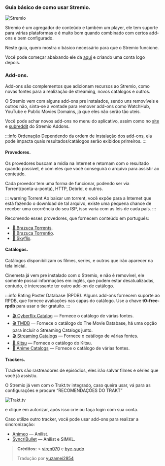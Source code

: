 ### Guia básico de como usar Stremio.

![Stremio](./images/Stremio-logo.png)

Stremio é um agregador de conteúdo e também um player, ele tem suporte para várias plataformas e é muito bom quando combinado com certos add-ons e bem configurado.

Neste guia, quero mostra o básico necessário para que o Stremio funcione.

Você pode começar abaixando ele da [aqui](https://www.stremio.com) e criando uma conta logo depois.

### Add-ons.

Add-ons são complementos que adicionam recursos ao Stremio, como novas fontes para a realização de streaming, novos catálogos e outros.

O Stremio vem com alguns add-ons pre instalados, sendo uns removíveis e outros não, sinta-se à vontade para remover add-ons como WatchHub, YouTube e Public Movies Domains, já que eles não serão tão uteis.

Você pode achar novos add-ons no menu do aplicativo, assim como no [site](https://stremio-addons.com/) e [subreddit](https://www.reddit.com/r/StremioAddons/) do Stremio Addons.

:::info Ordenação
Dependendo da ordem de instalação dos add-ons, ela pode impacta quais resultados/catálogos serão exibidos primeiros.
:::

#### Provedores.

Os provedores buscam a mídia na Internet e retornam com o resultado quando possível, é com eles que você conseguirá o arquivo para assistir ao conteúdo.

Cada provedor tem uma forma de funcionar, podendo ser via Torrent(ponta-a-ponta), HTTP, Debrid, e outros.

::: warning Torrent
Ao baixar um torrent, você expõe para a Internet que está fazendo o download de tal arquivo, existe uma pequena chance de receber uma ocorrência do seu ISP, isso varia com as leis de cada país.
:::

Recomendo esses provedores, que fornecem conteúdo em português:

- [🧲 Brazuca Torrents](https://stremio-addons.com/brazuca-torrents.html).
- [🧲 Brazuca Torrentio](https://stremio-addons.com/torrentio-brazuca.html).
- [🔗 Skyflix](https://stremio-addons.com/skyflix.html).

#### Catálogos.

Catálogos disponibilizam os filmes, series, e outros que irão aparecer na tela inicial.

Cinemeta já vem pre instalado com o Stremio, e não é removível, ele somente possui informações em inglês, que podem estar desatualizadas, contudo, é interessante ter outro add-on de catálogo.

:::info Rating Poster Database (RPDB).
Alguns add-ons fornecem suporte ao RPDB, que fornece avaliações nas capas do catálogo. Use a chave **t0-free-rpdb** para usar o tier gratuito.
:::

- [🎬 Cyberflix Catalog](https://stremio-addons.com/cyberflix-catalog.html) — Fornece o catálogo de várias fontes.
- [🎬 TMDB](https://stremio-addons.com/the-movie-database-addon.html) — Fornece o catálogo do The Movie Database, há uma opção para incluir o Streaming Catalogs junto.
- [🎬 Streaming Catalogs](https://stremio-addons.com/streaming-catalogs.html) — Fornece o catálogo de várias fontes.
- [🌸 Kitsu](https://stremio-addons.com/anime-kitsu.html) — Fornece o catálogo do Kitsu.
- [🌸 Anime Catalogs](https://1fe84bc728af-stremio-anime-catalogs.baby-beamup.club/configure) — Fornece o catálogo de várias fontes.

#### Trackers.

Trackers são rastreadores de episódios, eles irão salvar filmes e séries que você já assistiu.

O Stremio já vem com o Trakt.tv integrado, caso queira usar, vá para as configurações e procure “RECOMENDAÇÕES DO TRAKT”

![Trakt.tv](./images/Stremio2.png)

e clique em autorizar, após isso crie ou faça login com sua conta.

Caso utilize outro tracker, você pode usar add-ons para realizar a sincronização:

- [Animeo](https://stremio-addons.com/animeo.html) — Anilist.
- [SyncriBullet](https://stremio-addons.com/syncribullet.html) — Anilist e SIMKL.

> **Créditos:** > [viren070](https://guides.viren070.me/stremio) e [bye-sudo](https://rentry.co/bye-sudo)
>
> Tradução por [yuzamei2854](https://github.com/yuzamei2854)
